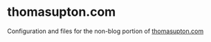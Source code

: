thomasupton.com
===============

Configuration and files for the non-blog portion of [thomasupton.com][tu]

[tu]: http://www.thomasupton.com
